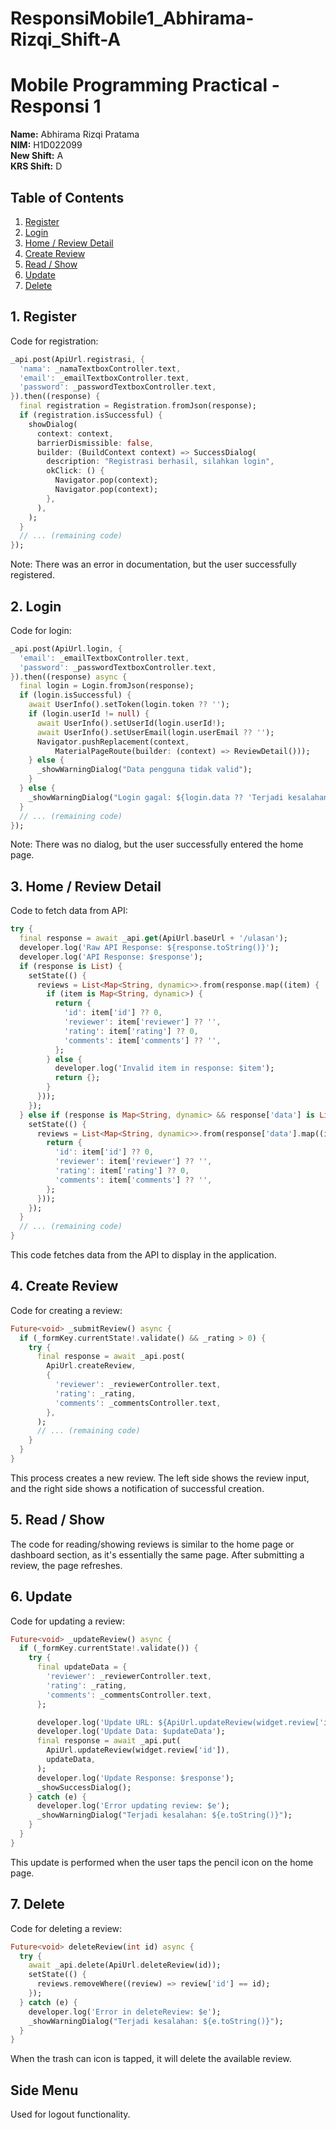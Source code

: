 # ResponsiMobile1_Abhirama-Rizqi_Shift-A

# Mobile Programming Practical - Responsi 1

**Name:** Abhirama Rizqi Pratama  
**NIM:** H1D022099  
**New Shift:** A  
**KRS Shift:** D

## Table of Contents
1. [Register](#1-register)
2. [Login](#2-login)
3. [Home / Review Detail](#3-home--review-detail)
4. [Create Review](#4-create-review)
5. [Read / Show](#5-read--show)
6. [Update](#6-update)
7. [Delete](#7-delete)

## 1. Register

Code for registration:

```dart
_api.post(ApiUrl.registrasi, {
  'nama': _namaTextboxController.text,
  'email': _emailTextboxController.text,
  'password': _passwordTextboxController.text,
}).then((response) {
  final registration = Registration.fromJson(response);
  if (registration.isSuccessful) {
    showDialog(
      context: context,
      barrierDismissible: false,
      builder: (BuildContext context) => SuccessDialog(
        description: "Registrasi berhasil, silahkan login",
        okClick: () {
          Navigator.pop(context);
          Navigator.pop(context);
        },
      ),
    );
  }
  // ... (remaining code)
});
```

Note: There was an error in documentation, but the user successfully registered.

## 2. Login

Code for login:

```dart
_api.post(ApiUrl.login, {
  'email': _emailTextboxController.text,
  'password': _passwordTextboxController.text,
}).then((response) async {
  final login = Login.fromJson(response);
  if (login.isSuccessful) {
    await UserInfo().setToken(login.token ?? '');
    if (login.userId != null) {
      await UserInfo().setUserId(login.userId!);
      await UserInfo().setUserEmail(login.userEmail ?? '');
      Navigator.pushReplacement(context,
          MaterialPageRoute(builder: (context) => ReviewDetail()));
    } else {
      _showWarningDialog("Data pengguna tidak valid");
    }
  } else {
    _showWarningDialog("Login gagal: ${login.data ?? 'Terjadi kesalahan'}");
  }
  // ... (remaining code)
});
```

Note: There was no dialog, but the user successfully entered the home page.

## 3. Home / Review Detail

Code to fetch data from API:

```dart
try {
  final response = await _api.get(ApiUrl.baseUrl + '/ulasan');
  developer.log('Raw API Response: ${response.toString()}');
  developer.log('API Response: $response');
  if (response is List) {
    setState(() {
      reviews = List<Map<String, dynamic>>.from(response.map((item) {
        if (item is Map<String, dynamic>) {
          return {
            'id': item['id'] ?? 0,
            'reviewer': item['reviewer'] ?? '',
            'rating': item['rating'] ?? 0,
            'comments': item['comments'] ?? '',
          };
        } else {
          developer.log('Invalid item in response: $item');
          return {};
        }
      }));
    });
  } else if (response is Map<String, dynamic> && response['data'] is List) {
    setState(() {
      reviews = List<Map<String, dynamic>>.from(response['data'].map((item) {
        return {
          'id': item['id'] ?? 0,
          'reviewer': item['reviewer'] ?? '',
          'rating': item['rating'] ?? 0,
          'comments': item['comments'] ?? '',
        };
      }));
    });
  }
  // ... (remaining code)
}
```

This code fetches data from the API to display in the application.

## 4. Create Review

Code for creating a review:

```dart
Future<void> _submitReview() async {
  if (_formKey.currentState!.validate() && _rating > 0) {
    try {
      final response = await _api.post(
        ApiUrl.createReview,
        {
          'reviewer': _reviewerController.text,
          'rating': _rating,
          'comments': _commentsController.text,
        },
      );
      // ... (remaining code)
    }
  }
}
```

This process creates a new review. The left side shows the review input, and the right side shows a notification of successful creation.

## 5. Read / Show

The code for reading/showing reviews is similar to the home page or dashboard section, as it's essentially the same page. After submitting a review, the page refreshes.

## 6. Update

Code for updating a review:

```dart
Future<void> _updateReview() async {
  if (_formKey.currentState!.validate()) {
    try {
      final updateData = {
        'reviewer': _reviewerController.text,
        'rating': _rating,
        'comments': _commentsController.text,
      };

      developer.log('Update URL: ${ApiUrl.updateReview(widget.review['id'])}');
      developer.log('Update Data: $updateData');
      final response = await _api.put(
        ApiUrl.updateReview(widget.review['id']),
        updateData,
      );
      developer.log('Update Response: $response');
      _showSuccessDialog();
    } catch (e) {
      developer.log('Error updating review: $e');
      _showWarningDialog("Terjadi kesalahan: ${e.toString()}");
    }
  }
}
```

This update is performed when the user taps the pencil icon on the home page.

## 7. Delete

Code for deleting a review:

```dart
Future<void> deleteReview(int id) async {
  try {
    await _api.delete(ApiUrl.deleteReview(id));
    setState(() {
      reviews.removeWhere((review) => review['id'] == id);
    });
  } catch (e) {
    developer.log('Error in deleteReview: $e');
    _showWarningDialog("Terjadi kesalahan: ${e.toString()}");
  }
}
```

When the trash can icon is tapped, it will delete the available review.

## Side Menu

Used for logout functionality.